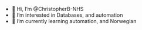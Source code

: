 - 👋 Hi, I’m @ChristopherB-NHS
- 👀 I’m interested in Databases, and automation
- 🌱 I’m currently learning automation, and Norwegian 

<!---
ChristopherB-NHS/ChristopherB-NHS is a ✨ special ✨ repository because its `README.md` (this file) appears on your GitHub profile.
You can click the Preview link to take a look at your changes.
--->
